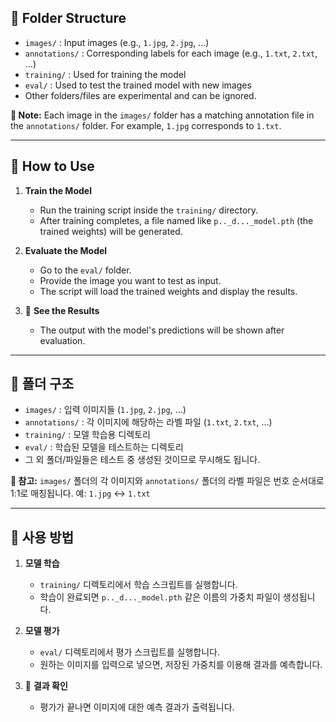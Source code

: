 
## 📂 Folder Structure
- `images/` : Input images (e.g., `1.jpg`, `2.jpg`, ...)
- `annotations/` : Corresponding labels for each image (e.g., `1.txt`, `2.txt`, ...)
- `training/` : Used for training the model
- `eval/` : Used to test the trained model with new images
- Other folders/files are experimental and can be ignored.

**📝 Note:** Each image in the `images/` folder has a matching annotation file in the `annotations/` folder. For example, `1.jpg` corresponds to `1.txt`.

---

## 🚀 How to Use

1. **Train the Model**
   - Run the training script inside the `training/` directory.
   - After training completes, a file named like `p.._d..._model.pth` (the trained weights) will be generated.

2. **Evaluate the Model**
   - Go to the `eval/` folder.
   - Provide the image you want to test as input.
   - The script will load the trained weights and display the results.

3. 🎉 **See the Results**
   - The output with the model's predictions will be shown after evaluation.

---


## 📂 폴더 구조
- `images/` : 입력 이미지들 (`1.jpg`, `2.jpg`, ...)
- `annotations/` : 각 이미지에 해당하는 라벨 파일 (`1.txt`, `2.txt`, ...)
- `training/` : 모델 학습용 디렉토리
- `eval/` : 학습된 모델을 테스트하는 디렉토리
- 그 외 폴더/파일들은 테스트 중 생성된 것이므로 무시해도 됩니다.

**📝 참고:** `images/` 폴더의 각 이미지와 `annotations/` 폴더의 라벨 파일은 번호 순서대로 1:1로 매칭됩니다. 예: `1.jpg` ↔ `1.txt`

---

## 🚀 사용 방법

1. **모델 학습**
   - `training/` 디렉토리에서 학습 스크립트를 실행합니다.
   - 학습이 완료되면 `p.._d..._model.pth` 같은 이름의 가중치 파일이 생성됩니다.

2. **모델 평가**
   - `eval/` 디렉토리에서 평가 스크립트를 실행합니다.
   - 원하는 이미지를 입력으로 넣으면, 저장된 가중치를 이용해 결과를 예측합니다.

3. 🎉 **결과 확인**
   - 평가가 끝나면 이미지에 대한 예측 결과가 출력됩니다.
